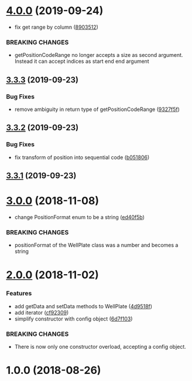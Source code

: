 # [4.0.0](https://github.com/cheminfo/well-plates/compare/v3.3.3...v4.0.0) (2019-09-24)


* fix get range by column ([8903512](https://github.com/cheminfo/well-plates/commit/8903512))


### BREAKING CHANGES

* getPositionCodeRange no longer accepts a size as second argument. Instead it can accept indices as start end end argument



## [3.3.3](https://github.com/cheminfo/well-plates/compare/v3.3.2...v3.3.3) (2019-09-23)


### Bug Fixes

* remove ambiguity in return type of getPositionCodeRange ([9327f5f](https://github.com/cheminfo/well-plates/commit/9327f5f))



## [3.3.2](https://github.com/cheminfo/well-plates/compare/v3.3.1...v3.3.2) (2019-09-23)


### Bug Fixes

* fix transform of position into sequential code ([b051806](https://github.com/cheminfo/well-plates/commit/b051806))



## [3.3.1](https://github.com/cheminfo/well-plates/compare/v3.3.0...v3.3.1) (2019-09-23)



# [3.0.0](https://github.com/cheminfo/well-plates/compare/v2.0.0...v3.0.0) (2018-11-08)


* change PositionFormat enum to be a string ([ed40f5b](https://github.com/cheminfo/well-plates/commit/ed40f5b))


### BREAKING CHANGES

* positionFormat of the WellPlate class was a number and becomes a string



<a name="2.0.0"></a>
# [2.0.0](https://github.com/cheminfo/well-plates/compare/v1.1.0...v2.0.0) (2018-11-02)


### Features

* add getData and setData methods to WellPlate ([4d9518f](https://github.com/cheminfo/well-plates/commit/4d9518f))
* add iterator ([cf92309](https://github.com/cheminfo/well-plates/commit/cf92309))
* simplify constructor with config object ([6d7f103](https://github.com/cheminfo/well-plates/commit/6d7f103))


### BREAKING CHANGES

* There is now only one constructor overload, accepting a
config object.



<a name="1.0.0"></a>
# 1.0.0 (2018-08-26)



